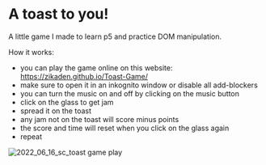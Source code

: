 # A toast to you!  
A little game I made to learn p5 and practice DOM manipulation.

How it works:
* you can play the game online on this website: https://zikaden.github.io/Toast-Game/
* make sure to open it in an inkognito window or disable all add-blockers
* you can turn the music on and off by clicking on the music button
* click on the glass to get jam
* spread it on the toast
* any jam not on the toast will score minus points
* the score and time will reset when you click on the glass again
* repeat

![2022_06_16_sc_toast game play](https://user-images.githubusercontent.com/95215299/174024413-2083b565-2ebc-4466-9a70-bd73851b9457.png)
